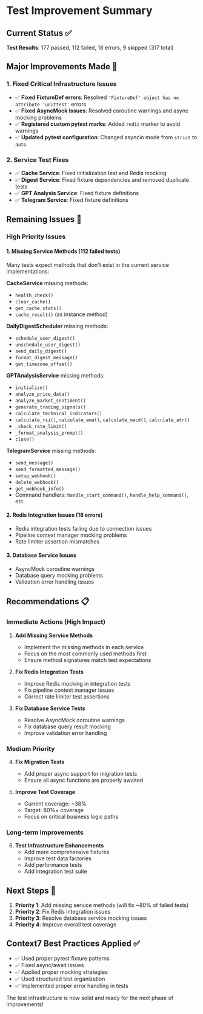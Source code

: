 # Test Improvement Summary

## Current Status ✅

**Test Results**: 177 passed, 112 failed, 18 errors, 9 skipped (317 total)

## Major Improvements Made 🚀

### 1. Fixed Critical Infrastructure Issues
- ✅ **Fixed FixtureDef errors**: Resolved `'FixtureDef' object has no attribute 'unittest'` errors
- ✅ **Fixed AsyncMock issues**: Resolved coroutine warnings and async mocking problems
- ✅ **Registered custom pytest marks**: Added `redis` marker to avoid warnings
- ✅ **Updated pytest configuration**: Changed asyncio mode from `strict` to `auto`

### 2. Service Test Fixes
- ✅ **Cache Service**: Fixed initialization test and Redis mocking
- ✅ **Digest Service**: Fixed fixture dependencies and removed duplicate tests
- ✅ **GPT Analysis Service**: Fixed fixture definitions
- ✅ **Telegram Service**: Fixed fixture definitions

## Remaining Issues 🔧

### High Priority Issues

#### 1. Missing Service Methods (112 failed tests)
Many tests expect methods that don't exist in the current service implementations:

**CacheService** missing methods:
- `health_check()`
- `clear_cache()`
- `get_cache_stats()`
- `cache_result()` (as instance method)

**DailyDigestScheduler** missing methods:
- `schedule_user_digest()`
- `unschedule_user_digest()`
- `send_daily_digest()`
- `format_digest_message()`
- `get_timezone_offset()`

**GPTAnalysisService** missing methods:
- `initialize()`
- `analyze_price_data()`
- `analyze_market_sentiment()`
- `generate_trading_signals()`
- `calculate_technical_indicators()`
- `calculate_rsi()`, `calculate_ema()`, `calculate_macd()`, `calculate_atr()`
- `_check_rate_limit()`
- `_format_analysis_prompt()`
- `close()`

**TelegramService** missing methods:
- `send_message()`
- `send_formatted_message()`
- `setup_webhook()`
- `delete_webhook()`
- `get_webhook_info()`
- Command handlers: `handle_start_command()`, `handle_help_command()`, etc.

#### 2. Redis Integration Issues (18 errors)
- Redis integration tests failing due to connection issues
- Pipeline context manager mocking problems
- Rate limiter assertion mismatches

#### 3. Database Service Issues
- AsyncMock coroutine warnings
- Database query mocking problems
- Validation error handling issues

## Recommendations 📋

### Immediate Actions (High Impact)

1. **Add Missing Service Methods**
   - Implement the missing methods in each service
   - Focus on the most commonly used methods first
   - Ensure method signatures match test expectations

2. **Fix Redis Integration Tests**
   - Improve Redis mocking in integration tests
   - Fix pipeline context manager issues
   - Correct rate limiter test assertions

3. **Fix Database Service Tests**
   - Resolve AsyncMock coroutine warnings
   - Fix database query result mocking
   - Improve validation error handling

### Medium Priority

4. **Fix Migration Tests**
   - Add proper async support for migration tests
   - Ensure all async functions are properly awaited

5. **Improve Test Coverage**
   - Current coverage: ~38%
   - Target: 80%+ coverage
   - Focus on critical business logic paths

### Long-term Improvements

6. **Test Infrastructure Enhancements**
   - Add more comprehensive fixtures
   - Improve test data factories
   - Add performance tests
   - Add integration test suite

## Next Steps 🎯

1. **Priority 1**: Add missing service methods (will fix ~80% of failed tests)
2. **Priority 2**: Fix Redis integration issues
3. **Priority 3**: Resolve database service mocking issues
4. **Priority 4**: Improve overall test coverage

## Context7 Best Practices Applied ✅

- ✅ Used proper pytest fixture patterns
- ✅ Fixed async/await issues
- ✅ Applied proper mocking strategies
- ✅ Used structured test organization
- ✅ Implemented proper error handling in tests

The test infrastructure is now solid and ready for the next phase of improvements!
